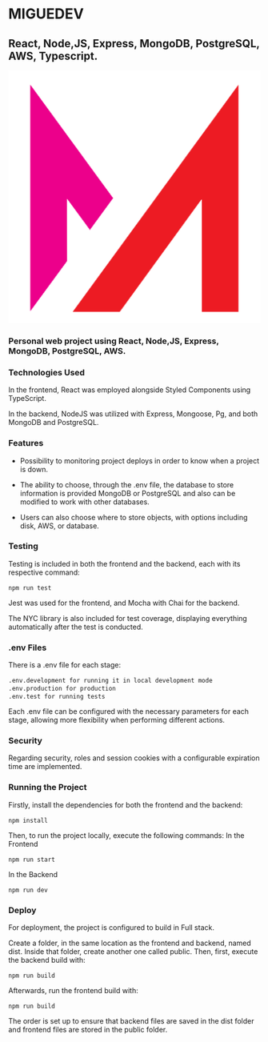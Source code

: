 # MIGUEDEV
## React, Node,JS, Express, MongoDB, PostgreSQL, AWS, Typescript.

<div style="text-align: center;">
    <img src="https://github.com/migmm/migmm.github.io/blob/main/frontend/public/logo512.png" alt="Logo"/>
</div>


### Personal web project using React, Node,JS, Express, MongoDB, PostgreSQL, AWS.

### Technologies Used

In the frontend, React was employed alongside Styled Components using TypeScript.

In the backend, NodeJS was utilized with Express, Mongoose, Pg, and both MongoDB and PostgreSQL.

### Features

- Possibility to monitoring project deploys in order to know when a project is down.

- The ability to choose, through the .env file, the database to store information is provided MongoDB or PostgreSQL and also can be modified to work with other databases.

- Users can also choose where to store objects, with options including disk, AWS, or database.

### Testing

Testing is included in both the frontend and the backend, each with its respective command:

    npm run test

Jest was used for the frontend, and Mocha with Chai for the backend.

The NYC library is also included for test coverage, displaying everything automatically after the test is conducted.

### .env Files

There is a .env file for each stage:

    .env.development for running it in local development mode
    .env.production for production
    .env.test for running tests

Each .env file can be configured with the necessary parameters for each stage, allowing more flexibility when performing different actions.

### Security

Regarding security, roles and session cookies with a configurable expiration time are implemented.

### Running the Project

Firstly, install the dependencies for both the frontend and the backend:

    npm install

Then, to run the project locally, execute the following commands:
In the Frontend

    npm run start

In the Backend

    npm run dev

### Deploy

For deployment, the project is configured to build in Full stack.

Create a folder, in the same location as the frontend and backend, named dist. Inside that folder, create another one called public. Then, first, execute the backend build with:

    npm run build

Afterwards, run the frontend build with:

    npm run build

The order is set up to ensure that backend files are saved in the dist folder and frontend files are stored in the public folder.